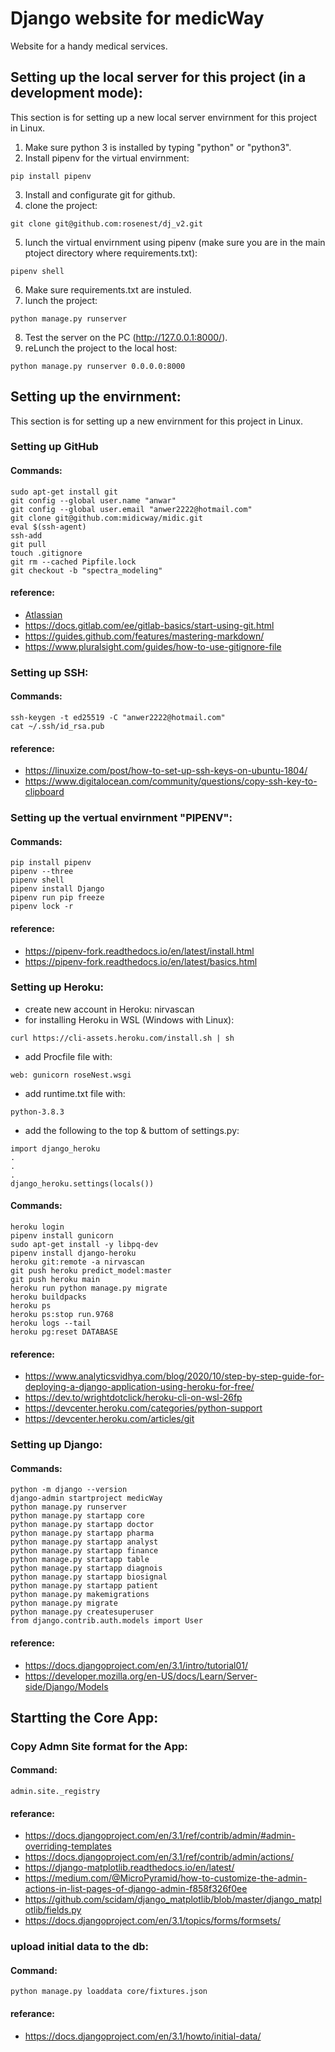 # Django website for medicWay
Website for a handy medical services.

## Setting up the local server for this project (in a development mode):
This section is for setting up a new local server envirnment for this project in Linux.
1. Make sure python 3 is installed by typing "python" or "python3".
2. Install pipenv for the virtual envirnment:
```
pip install pipenv
```
3. Install and configurate git for github.
4. clone the project:
```
git clone git@github.com:rosenest/dj_v2.git
```
5. lunch the virtual envirnment using pipenv (make sure you are in the main ptoject directory where requirements.txt):
```
pipenv shell
```
6. Make sure requirements.txt are instuled.
7. lunch the project:
```
python manage.py runserver
```
8. Test the server on the PC (http://127.0.0.1:8000/).
9. reLunch the project to the local host:
```
python manage.py runserver 0.0.0.0:8000
```

## Setting up the envirnment:
This section is for setting up a new envirnment for this project in Linux.

### Setting up GitHub
#### Commands:
```
sudo apt-get install git
git config --global user.name "anwar"
git config --global user.email "anwer2222@hotmail.com"
git clone git@github.com:midicway/midic.git
eval $(ssh-agent)
ssh-add 
git pull
touch .gitignore
git rm --cached Pipfile.lock
git checkout -b "spectra_modeling"
```

#### reference:
* [Atlassian](https://www.atlassian.com/git/tutorials/setting-up-a-repository)
* https://docs.gitlab.com/ee/gitlab-basics/start-using-git.html
* https://guides.github.com/features/mastering-markdown/
* https://www.pluralsight.com/guides/how-to-use-gitignore-file

### Setting up SSH:
#### Commands:
```
ssh-keygen -t ed25519 -C "anwer2222@hotmail.com"
cat ~/.ssh/id_rsa.pub

```
#### reference:
* https://linuxize.com/post/how-to-set-up-ssh-keys-on-ubuntu-1804/
* https://www.digitalocean.com/community/questions/copy-ssh-key-to-clipboard


### Setting up the vertual envirnment "PIPENV":

#### Commands:
```
pip install pipenv
pipenv --three
pipenv shell
pipenv install Django
pipenv run pip freeze
pipenv lock -r
```
#### reference:
* https://pipenv-fork.readthedocs.io/en/latest/install.html
* https://pipenv-fork.readthedocs.io/en/latest/basics.html

### Setting up Heroku:
* create new account in Heroku: nirvascan
* for installing Heroku in WSL  (Windows with Linux):
```
curl https://cli-assets.heroku.com/install.sh | sh
```
* add Procfile file with:
```
web: gunicorn roseNest.wsgi
```
* add runtime.txt file with:
```
python-3.8.3
```
* add the following to the top & buttom of settings.py:
```
import django_heroku
.
.
.
django_heroku.settings(locals())
```
#### Commands:
```
heroku login
pipenv install gunicorn
sudo apt-get install -y libpq-dev
pipenv install django-heroku
heroku git:remote -a nirvascan
git push heroku predict_model:master
git push heroku main
heroku run python manage.py migrate
heroku buildpacks
heroku ps
heroku ps:stop run.9768
heroku logs --tail
heroku pg:reset DATABASE

```
#### reference:
* https://www.analyticsvidhya.com/blog/2020/10/step-by-step-guide-for-deploying-a-django-application-using-heroku-for-free/
* https://dev.to/wrightdotclick/heroku-cli-on-wsl-26fp
* https://devcenter.heroku.com/categories/python-support
* https://devcenter.heroku.com/articles/git

### Setting up Django:

#### Commands:
```
python -m django --version
django-admin startproject medicWay
python manage.py runserver
python manage.py startapp core
python manage.py startapp doctor
python manage.py startapp pharma
python manage.py startapp analyst
python manage.py startapp finance
python manage.py startapp table
python manage.py startapp diagnois
python manage.py startapp biosignal
python manage.py startapp patient
python manage.py makemigrations
python manage.py migrate
python manage.py createsuperuser
from django.contrib.auth.models import User
```
#### reference:
* https://docs.djangoproject.com/en/3.1/intro/tutorial01/
* https://developer.mozilla.org/en-US/docs/Learn/Server-side/Django/Models

## Startting the Core App:
### Copy Admn Site format for the App:
#### Command:

```
admin.site._registry
```

#### referance:
* https://docs.djangoproject.com/en/3.1/ref/contrib/admin/#admin-overriding-templates
* https://docs.djangoproject.com/en/3.1/ref/contrib/admin/actions/
* https://django-matplotlib.readthedocs.io/en/latest/
* https://medium.com/@MicroPyramid/how-to-customize-the-admin-actions-in-list-pages-of-django-admin-f858f326f0ee
* https://github.com/scidam/django_matplotlib/blob/master/django_matplotlib/fields.py
* https://docs.djangoproject.com/en/3.1/topics/forms/formsets/


### upload initial data to the db:
#### Command:
```
python manage.py loaddata core/fixtures.json
```
#### referance:
* https://docs.djangoproject.com/en/3.1/howto/initial-data/